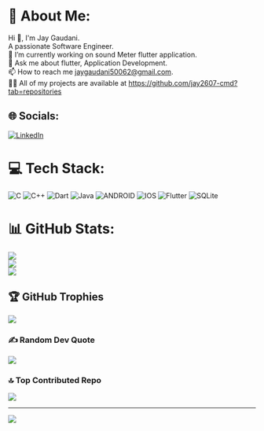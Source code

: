 # 💫 About Me:
Hi 👋, I'm Jay Gaudani.<br>A passionate Software Engineer.<br>🔭 I’m currently working on sound Meter flutter application.<br>💬 Ask me about flutter, Application Development.<br>📫 How to reach me jaygaudani50062@gmail.com.<br>👨‍💻 All of my projects are available at https://github.com/jay2607-cmd?tab=repositories


## 🌐 Socials:
[![LinkedIn](https://img.shields.io/badge/LinkedIn-%230077B5.svg?logo=linkedin&logoColor=white)](https://linkedin.com/in/https://www.linkedin.com/in/jay-gaudani-5826141b6/) 

# 💻 Tech Stack:
![C](https://img.shields.io/badge/c-%2300599C.svg?style=for-the-badge&logo=c&logoColor=white) ![C++](https://img.shields.io/badge/c++-%2300599C.svg?style=for-the-badge&logo=c%2B%2B&logoColor=white) ![Dart](https://img.shields.io/badge/dart-%230175C2.svg?style=for-the-badge&logo=dart&logoColor=white) ![Java](https://img.shields.io/badge/java-%23ED8B00.svg?style=for-the-badge&logo=java&logoColor=white) ![ANDROID](https://img.shields.io/badge/android-%2320232a.svg?style=for-the-badge&logo=android&logoColor=%a4c639) ![IOS](https://img.shields.io/badge/IOS-%2320232a.svg?style=for-the-badge&logo=apple&logoColor=white) ![Flutter](https://img.shields.io/badge/Flutter-%2302569B.svg?style=for-the-badge&logo=Flutter&logoColor=white) ![SQLite](https://img.shields.io/badge/sqlite-%2307405e.svg?style=for-the-badge&logo=sqlite&logoColor=white)
# 📊 GitHub Stats:
![](https://github-readme-stats.vercel.app/api?username=jay2607-cmd&theme=dark&hide_border=false&include_all_commits=false&count_private=false)<br/>
![](https://github-readme-streak-stats.herokuapp.com/?user=jay2607-cmd&theme=dark&hide_border=false)<br/>
![](https://github-readme-stats.vercel.app/api/top-langs/?username=jay2607-cmd&theme=dark&hide_border=false&include_all_commits=false&count_private=false&layout=compact)

## 🏆 GitHub Trophies
![](https://github-profile-trophy.vercel.app/?username=jay2607-cmd&theme=radical&no-frame=false&no-bg=false&margin-w=4)

### ✍️ Random Dev Quote
![](https://quotes-github-readme.vercel.app/api?type=horizontal&theme=radical)

### 🔝 Top Contributed Repo
![](https://github-contributor-stats.vercel.app/api?username=jay2607-cmd&limit=5&theme=dark&combine_all_yearly_contributions=true)

---
[![](https://visitcount.itsvg.in/api?id=jay2607-cmd&icon=0&color=0)](https://visitcount.itsvg.in)

<!-- Proudly created with GPRM ( https://gprm.itsvg.in ) -->
